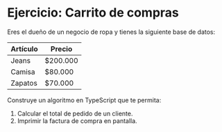 # Ejercicio: Carrito de compras

Eres el dueño de un negocio de ropa y tienes la siguiente base de datos:

<div align="center">

| Artículo | Precio | 
| -------- | ------ |
| Jeans    | $200.000 |
| Camisa   | $80.000 |
| Zapatos  | $70.000 |

</div>

Construye un algoritmo en TypeScript que te permita:

1. Calcular el total de pedido de un cliente.
2. Imprimir la factura de compra en pantalla.
